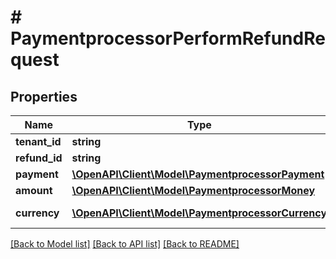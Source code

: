 # # PaymentprocessorPerformRefundRequest


## Properties 


Name | Type | Description | Notes
------------ | ------------- | ------------- | -------------
**tenant_id**| **string** |   |
**refund_id**| **string** |   |
**payment**| [**\OpenAPI\Client\Model\PaymentprocessorPayment**](PaymentprocessorPayment.md) |   |
**amount**| [**\OpenAPI\Client\Model\PaymentprocessorMoney**](PaymentprocessorMoney.md) |   | [optional]
**currency**| [**\OpenAPI\Client\Model\PaymentprocessorCurrency**](PaymentprocessorCurrency.md) |  for more information please, see Model/PaymentprocessorCurrency.php  | [optional]


[[Back to Model list]](../../README.md#models) [[Back to API list]](../../README.md#endpoints) [[Back to README]](../../README.md)

